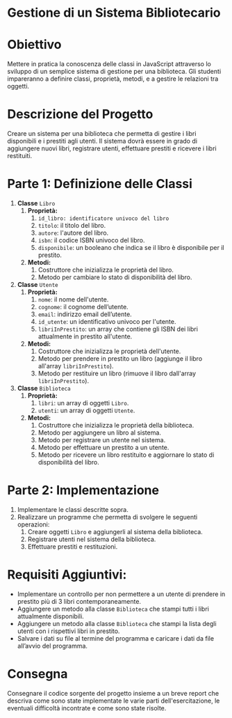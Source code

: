 # Gestione di un Sistema Bibliotecario

# Obiettivo

Mettere in pratica la conoscenza delle classi in JavaScript attraverso lo sviluppo di un semplice sistema di gestione per una biblioteca. Gli studenti impareranno a definire classi, proprietà, metodi, e a gestire le relazioni tra oggetti.

# Descrizione del Progetto

Creare un sistema per una biblioteca che permetta di gestire i libri disponibili e i prestiti agli utenti. Il sistema dovrà essere in grado di aggiungere nuovi libri, registrare utenti, effettuare prestiti e ricevere i libri restituiti.

# Parte 1: Definizione delle Classi

1.  **Classe** `Libro`
    1.  **Proprietà:**
        1.  `id_libro: identificatore univoco del libro`
        2.  `titolo`: il titolo del libro.
        3.  `autore`: l'autore del libro.
        4.  `isbn`: il codice ISBN univoco del libro.
        5.  `disponibile`: un booleano che indica se il libro è disponibile per il prestito.
    2.  **Metodi:**
        1.  Costruttore che inizializza le proprietà del libro.
        2.  Metodo per cambiare lo stato di disponibilità del libro.
2.  **Classe** `Utente`
    1.  **Proprietà:**
        1.  `nome`: il nome dell'utente.
        2.  `cognome`: il cognome dell’utente.
        3.  `email`: indirizzo email dell’utente.
        4.  `id_utente`: un identificativo univoco per l'utente.
        5.  `libriInPrestito`: un array che contiene gli ISBN dei libri attualmente in prestito all'utente.
    2.  **Metodi:**
        1.  Costruttore che inizializza le proprietà dell'utente.
        2.  Metodo per prendere in prestito un libro (aggiunge il libro all'array `libriInPrestito`).
        3.  Metodo per restituire un libro (rimuove il libro dall'array `libriInPrestito`).
3.  **Classe** `Biblioteca`
    1.  **Proprietà:**
        1.  `libri`: un array di oggetti `Libro`.
        2.  `utenti`: un array di oggetti `Utente`.
    2.  **Metodi:**
        1.  Costruttore che inizializza le proprietà della biblioteca.
        2.  Metodo per aggiungere un libro al sistema.
        3.  Metodo per registrare un utente nel sistema.
        4.  Metodo per effettuare un prestito a un utente.
        5.  Metodo per ricevere un libro restituito e aggiornare lo stato di disponibilità del libro.

# Parte 2: Implementazione

1.  Implementare le classi descritte sopra.
2.  Realizzare un programme che permetta di svolgere le seguenti operazioni:
    1.  Creare oggetti `Libro` e aggiungerli al sistema della biblioteca.
    2.  Registrare utenti nel sistema della biblioteca.
    3.  Effettuare prestiti e restituzioni.

# Requisiti Aggiuntivi:

-   Implementare un controllo per non permettere a un utente di prendere in prestito più di 3 libri contemporaneamente.
-   Aggiungere un metodo alla classe `Biblioteca` che stampi tutti i libri attualmente disponibili.
-   Aggiungere un metodo alla classe `Biblioteca` che stampi la lista degli utenti con i rispettivi libri in prestito.
-   Salvare i dati su file al termine del programma e caricare i dati da file all’avvio del programma.

# Consegna

Consegnare il codice sorgente del progetto insieme a un breve report che descriva come sono state implementate le varie parti dell'esercitazione, le eventuali difficoltà incontrate e come sono state risolte.

